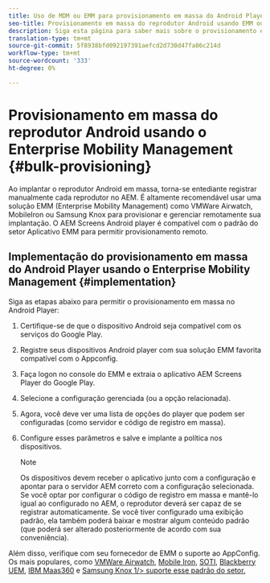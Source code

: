 ```yaml
---
title: Uso de MDM ou EMM para provisionamento em massa do Android Player
seo-title: Provisionamento em massa do reprodutor Android usando EMM ou MDM
description: Siga esta página para saber mais sobre o provisionamento em massa do Android Player usando EMM ou MDM
translation-type: tm+mt
source-git-commit: 5f8938bfd092197391aefcd2d730d47fa06c214d
workflow-type: tm+mt
source-wordcount: '333'
ht-degree: 0%

---
```



# Provisionamento em massa do reprodutor Android usando o Enterprise Mobility Management {#bulk-provisioning}

Ao implantar o reprodutor Android em massa, torna-se entediante registrar manualmente cada reprodutor no AEM. É altamente recomendável usar uma solução EMM (Enterprise Mobility Management) como VMWare Airwatch, MobileIron ou Samsung Knox para provisionar e gerenciar remotamente sua implantação. O AEM Screens Android player é compatível com o padrão do setor Aplicativo EMM para permitir provisionamento remoto.

## Implementação do provisionamento em massa do Android Player usando o Enterprise Mobility Management {#implementation}

Siga as etapas abaixo para permitir o provisionamento em massa no Android Player:

1. Certifique-se de que o dispositivo Android seja compatível com os serviços do Google Play.
1. Registre seus dispositivos Android player com sua solução EMM favorita compatível com o Appconfig.
1. Faça logon no console do EMM e extraia o aplicativo AEM Screens Player do Google Play.
1. Selecione a configuração gerenciada (ou a opção relacionada).
1. Agora, você deve ver uma lista de opções do player que podem ser configuradas (como servidor e código de registro em massa).
1. Configure esses parâmetros e salve e implante a política nos dispositivos.

   >[!NOTE]
   >Os dispositivos devem receber o aplicativo junto com a configuração e apontar para o servidor AEM correto com a configuração selecionada. Se você optar por configurar o código de registro em massa e mantê-lo igual ao configurado no AEM, o reprodutor deverá ser capaz de se registrar automaticamente. Se você tiver configurado uma exibição padrão, ela também poderá baixar e mostrar algum conteúdo padrão (que poderá ser alterado posteriormente de acordo com sua conveniência).

Além disso, verifique com seu fornecedor de EMM o suporte ao AppConfig. Os mais populares, como [VMWare Airwatch](https://docs.samsungknox.com/admin/uem/vm-configure-appconfig.htm), [Mobile Iron](https://docs.samsungknox.com/admin/uem/mobileiron2-configure-appconfig.htm), [SOTI](https://docs.samsungknox.com/admin/uem/soti-configure-appconfig.htm), [Blackberry UEM](https://docs.samsungknox.com/admin/uem/bb-configure-appconfig.htm), [IBM Maas360](https://docs.samsungknox.com/admin/uem/ibm-configure-appconfig.htm) e [Samsung Knox 1/> suporte esse padrão do setor.](https://docs.samsungknox.com/admin/uem/km-configure-appconfig.htm)


